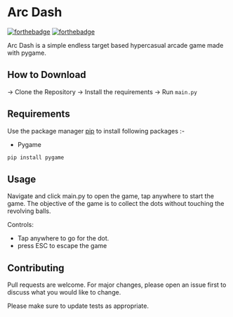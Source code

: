 # Arc Dash

[![forthebadge](https://forthebadge.com/images/badges/built-with-love.svg)](https://aenoshrajora79.netlify.com)
[![forthebadge](https://forthebadge.com/images/badges/built-with-swag.svg)](https://python.com)

Arc Dash is a simple endless target based hypercasual arcade game made with pygame.

## How to Download

-> Clone the Repository
-> Install the requirements
-> Run ```main.py```

## Requirements

Use the package manager [pip](https://pip.pypa.io/en/stable/) to install following packages :-
* Pygame

```bash
pip install pygame
```


## Usage

Navigate and click main.py to open the game, tap anywhere to start the game. The objective of the game is to collect the dots without touching the revolving balls.

Controls:
* Tap anywhere to go for the dot.
* press ESC to escape the game

## Contributing

Pull requests are welcome. For major changes, please open an issue first to discuss what you would like to change.

Please make sure to update tests as appropriate.